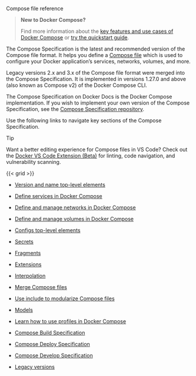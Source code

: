 Compose file reference


>**New to Docker Compose?**
>
> Find more information about the [key features and use cases of Docker Compose](/manuals/compose/intro/features-uses.md) or [try the quickstart guide](/manuals/compose/gettingstarted.md).

The Compose Specification is the latest and recommended version of the Compose file format. It helps you define a [Compose file](/manuals/compose/intro/compose-application-model.md) which is used to configure your Docker application’s services, networks, volumes, and more.

Legacy versions 2.x and 3.x of the Compose file format were merged into the Compose Specification. It is implemented in versions 1.27.0 and above (also known as Compose v2) of the Docker Compose CLI.

The Compose Specification on Docker Docs is the Docker Compose implementation. If you wish to implement your own version of the Compose Specification, see the [Compose Specification repository](https://github.com/compose-spec/compose-spec).

Use the following links to navigate key sections of the Compose Specification. 

> [!TIP]
>
> Want a better editing experience for Compose files in VS Code?
> Check out the [Docker VS Code Extension (Beta)](https://marketplace.visualstudio.com/items?itemName=docker.docker) for linting, code navigation, and vulnerability scanning.

{{< grid >}}



- [Version and name top-level elements](https://docs.docker.com/reference/compose-file/version-and-name/)

- [Define services in Docker Compose](https://docs.docker.com/reference/compose-file/services/)

- [Define and manage networks in Docker Compose](https://docs.docker.com/reference/compose-file/networks/)

- [Define and manage volumes in Docker Compose](https://docs.docker.com/reference/compose-file/volumes/)

- [Configs top-level elements](https://docs.docker.com/reference/compose-file/configs/)

- [Secrets](https://docs.docker.com/reference/compose-file/secrets/)

- [Fragments](https://docs.docker.com/reference/compose-file/fragments/)

- [Extensions](https://docs.docker.com/reference/compose-file/extension/)

- [Interpolation](https://docs.docker.com/reference/compose-file/interpolation/)

- [Merge Compose files](https://docs.docker.com/reference/compose-file/merge/)

- [Use include to modularize Compose files](https://docs.docker.com/reference/compose-file/include/)

- [Models](https://docs.docker.com/reference/compose-file/models/)

- [Learn how to use profiles in Docker Compose](https://docs.docker.com/reference/compose-file/profiles/)

- [Compose Build Specification](https://docs.docker.com/reference/compose-file/build/)

- [Compose Deploy Specification](https://docs.docker.com/reference/compose-file/deploy/)

- [Compose Develop Specification](https://docs.docker.com/reference/compose-file/develop/)

- [Legacy versions](https://docs.docker.com/reference/compose-file/legacy-versions/)
